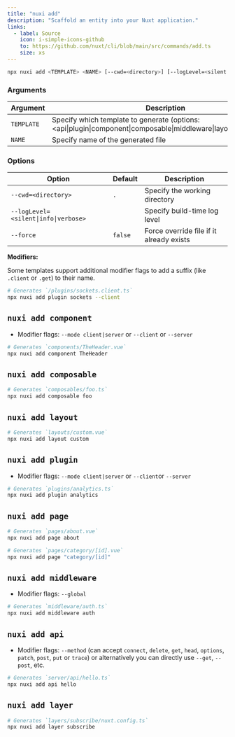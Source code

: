```yaml
---
title: "nuxi add"
description: "Scaffold an entity into your Nuxt application."
links:
  - label: Source
    icon: i-simple-icons-github
    to: https://github.com/nuxt/cli/blob/main/src/commands/add.ts
    size: xs
---
```


<!--add-cmd-->
```bash [Terminal]
npx nuxi add <TEMPLATE> <NAME> [--cwd=<directory>] [--logLevel=<silent|info|verbose>] [--force]
```
<!--/add-cmd-->

### Arguments

<!--add-args-->
Argument | Description
--- | ---
`TEMPLATE` | Specify which template to generate (options: <api\|plugin\|component\|composable\|middleware\|layout\|page\|layer>)
`NAME` | Specify name of the generated file
<!--/add-args-->

### Options

<!--add-opts-->
Option | Default | Description
--- | --- | ---
`--cwd=<directory>` | `.` | Specify the working directory
`--logLevel=<silent\|info\|verbose>` |  | Specify build-time log level
`--force` | `false` | Force override file if it already exists
<!--/add-opts-->

**Modifiers:**

Some templates support additional modifier flags to add a suffix (like `.client` or `.get`) to their name.

```bash [Terminal]
# Generates `/plugins/sockets.client.ts`
npx nuxi add plugin sockets --client
```

## `nuxi add component`

* Modifier flags: `--mode client|server` or `--client` or `--server`

```bash [Terminal]
# Generates `components/TheHeader.vue`
npx nuxi add component TheHeader
```

## `nuxi add composable`

```bash [Terminal]
# Generates `composables/foo.ts`
npx nuxi add composable foo
```

## `nuxi add layout`

```bash [Terminal]
# Generates `layouts/custom.vue`
npx nuxi add layout custom
```

## `nuxi add plugin`

* Modifier flags: `--mode client|server` or `--client`or `--server`

```bash [Terminal]
# Generates `plugins/analytics.ts`
npx nuxi add plugin analytics
```

## `nuxi add page`

```bash [Terminal]
# Generates `pages/about.vue`
npx nuxi add page about
```

```bash [Terminal]
# Generates `pages/category/[id].vue`
npx nuxi add page "category/[id]"
```

## `nuxi add middleware`

* Modifier flags: `--global`

```bash [Terminal]
# Generates `middleware/auth.ts`
npx nuxi add middleware auth
```

## `nuxi add api`

* Modifier flags: `--method` (can accept `connect`, `delete`, `get`, `head`, `options`, `patch`, `post`, `put` or `trace`) or alternatively you can directly use `--get`, `--post`, etc.

```bash [Terminal]
# Generates `server/api/hello.ts`
npx nuxi add api hello
```

## `nuxi add layer`

```bash [Terminal]
# Generates `layers/subscribe/nuxt.config.ts`
npx nuxi add layer subscribe
```
